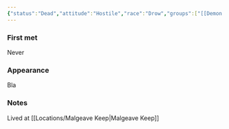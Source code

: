 ```yaml
---
{"status":"Dead","attitude":"Hostile","race":"Drow","groups":["[[Demon Family]]"],"aliases":["Zeligar","Killgore"],"dg-publish":true,"dg-icon":"npc","tags":["npc"],"permalink":"/np-cs/kilgore-the-warlock/","dgPassFrontmatter":true,"noteIcon":"npc"}
---
```


### First met
Never
### Appearance
Bla
### Notes
Lived at [[Locations/Malgeave Keep\|Malgeave Keep]]